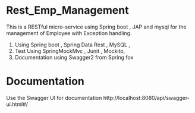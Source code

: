 # Rest_Emp_Management
This is a RESTful micro-service using Spring boot , JAP and mysql for the management of Employee with Exception handling.
1) Using Spring boot , Spring Data Rest , MySQL ,
2) Test Using SpringMockMvc , Junit , Mockito,
3) Documentation using Swagger2 from Spring fox

# Documentation
Use the Swagger UI for documentation 
http://localhost:8080/api/swagger-ui.html#/
